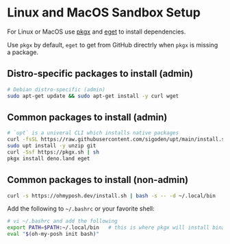# Linux and MacOS Sandbox Setup

For Linux or MacOS use [pkgx](https://pkgx.sh/) and
[eget](https://github.com/zyedidia/eget/releases) to install dependencies.

Use `pkgx` by default, `eget` to get from GitHub directrly when `pkgx` is
missing a package.

## Distro-specific packages to install (admin)

```bash
# Debian distro-specific (admin)
sudo apt-get update && sudo apt-get install -y curl wget
```

## Common packages to install (admin)

```bash
# `upt` is a univeral CLI which installs native packages
curl -fsSL https://raw.githubusercontent.com/sigoden/upt/main/install.sh | sudo sh -s -- --to /usr/local/bin
sudo upt install -y unzip git
curl -Ssf https://pkgx.sh | sh
pkgx install deno.land eget
```

## Common packages to install (non-admin)

```bash
curl -s https://ohmyposh.dev/install.sh | bash -s -- -d ~/.local/bin
```

Add the following to `~/.bashrc` or your favorite shell:

```bash
# vi ~/.bashrc and add the following
export PATH=$PATH:~/.local/bin   # this is where pkgx will install binaries
eval "$(oh-my-posh init bash)"
```
